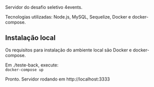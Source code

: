 Servidor do desafio seletivo 4events.

Tecnologias utilizadas: Node.js, MySQL, Sequelize, Docker e docker-compose. 

## Instalação local

Os requisitos para instalação do ambiente local são Docker e docker-compose.

Em ./teste-back, execute: <br />
`docker-compose up`

Pronto. Servidor rodando em http://localhost:3333

